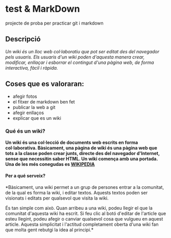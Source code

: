# test & MarkDown

projecte de proba per practicar git i markdown

## Descripció

*Un wiki és un lloc web col·laboratiu que pot ser editat des del navegador pels usuaris. Els usuaris d'un wiki poden d'aquesta manera crear, modificar, enllaçar i esborrar el contingut d'una pàgina web, de forma interactiva, fàcil i ràpida.*

## Coses que es valoraran:

* afegir fotos
* el fitxer de markdown ben fet
* publicar la web a git
* afegir enllaços
* explicar que es un wiki

### Qué és un wiki?

**Un wiki és una col·lecció de documents web escrits en forma col·laborativa. Bàsicament, una pàgina de wiki és una pàgina web que tots a la classe poden crear junts, directe des del navegador d'Internet, sense que necessitin saber HTML. Un wiki comença amb una portada. Una de les més conegudas es [WIKIPEDIA](https://es.wikipedia.org/wiki/Wikipedia:Portada)**

#### Per a qué serveix?

*Bàsicament, una wiki permet a un grup de persones entrar a la comunitat, de la qual es forma la wiki, i editar textos. Aquests textos poden ser visionats i editats per qualsevol que visita la wiki.

És tan simple com això. Quan arribeu a una wiki, podeu llegir el que la comunitat d'aquesta wiki ha escrit. Si feu clic al botó d'editar de l'article que esteu llegint, podeu afegir o canviar qualsevol cosa que vulgueu en aquest article. Aquesta simplicitat i l'actitud completament oberta d'una wiki fan que molta gent rebutgi la idea al principi.*



